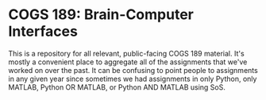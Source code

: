 # COGS 189: Brain-Computer Interfaces
This is a repository for all relevant, public-facing COGS 189 material. It's mostly a convenient place to aggregate all of the assignments that we've worked on over the past. It can be confusing to point people to assignments in any given year since sometimes we had assignments in only Python, only MATLAB, Python OR MATLAB, or Python AND MATLAB using SoS.
